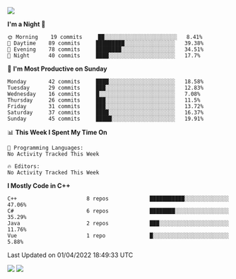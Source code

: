 ![](https://komarev.com/ghpvc/?username=lilpidgey&color=red)
<!--START_SECTION:waka-->
**I'm a Night 🦉** 

```text
🌞 Morning    19 commits     ██░░░░░░░░░░░░░░░░░░░░░░░   8.41% 
🌆 Daytime    89 commits     █████████░░░░░░░░░░░░░░░░   39.38% 
🌃 Evening    78 commits     ████████░░░░░░░░░░░░░░░░░   34.51% 
🌙 Night      40 commits     ████░░░░░░░░░░░░░░░░░░░░░   17.7%

```
📅 **I'm Most Productive on Sunday** 

```text
Monday       42 commits     ████░░░░░░░░░░░░░░░░░░░░░   18.58% 
Tuesday      29 commits     ███░░░░░░░░░░░░░░░░░░░░░░   12.83% 
Wednesday    16 commits     █░░░░░░░░░░░░░░░░░░░░░░░░   7.08% 
Thursday     26 commits     ███░░░░░░░░░░░░░░░░░░░░░░   11.5% 
Friday       31 commits     ███░░░░░░░░░░░░░░░░░░░░░░   13.72% 
Saturday     37 commits     ████░░░░░░░░░░░░░░░░░░░░░   16.37% 
Sunday       45 commits     █████░░░░░░░░░░░░░░░░░░░░   19.91%

```


📊 **This Week I Spent My Time On** 

```text
💬 Programming Languages: 
No Activity Tracked This Week

🔥 Editors: 
No Activity Tracked This Week

```

**I Mostly Code in C++** 

```text
C++                      8 repos             ███████████░░░░░░░░░░░░░░   47.06% 
C#                       6 repos             ████████░░░░░░░░░░░░░░░░░   35.29% 
Java                     2 repos             ███░░░░░░░░░░░░░░░░░░░░░░   11.76% 
Vue                      1 repo              █░░░░░░░░░░░░░░░░░░░░░░░░   5.88%

```



 Last Updated on 01/04/2022 18:49:33 UTC
<!--END_SECTION:waka-->
![](https://hit.yhype.me/github/profile?user_id=42968544)
![](https://komarev.com/ghpvc/?lilpidgey)
